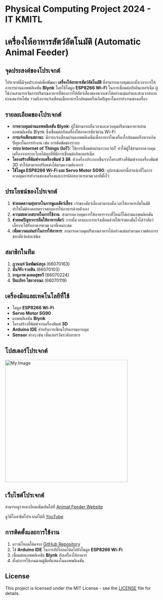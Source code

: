 # Physical Computing Project 2024 - IT KMITL
# เครื่องให้อาหารสัตว์อัตโนมัติ (Automatic Animal Feeder)

## จุดประสงค์ของโปรเจกต์

โปรเจกต์นี้มีจุดประสงค์เพื่อพัฒนา **เครื่องให้อาหารสัตว์อัตโนมัติ** ที่สามารถควบคุมและตั้งเวลาการให้อาหารผ่านแอพพลิเคชัน **Blynk** โดยใช้โมดูล **ESP8266 Wi-Fi** ในการเชื่อมต่อกับอินเทอร์เน็ต ผู้ใช้งานสามารถจัดการปริมาณอาหารที่ต้องการให้สัตว์เลี้ยงของพวกเขาได้อย่างแม่นยำและสะดวกสบายผ่านสมาร์ทโฟน รวมถึงการแจ้งเตือนเมื่ออาหารใกล้หมดหรือเกิดปัญหาในการทำงานของเครื่อง

## รายละเอียดของโปรเจกต์

- **การควบคุมผ่านแอพพลิเคชัน Blynk**: ผู้ใช้สามารถตั้งเวลาและควบคุมปริมาณอาหารผ่านแอพพลิเคชัน Blynk ซึ่งเชื่อมต่อกับเครื่องให้อาหารสัตว์ผ่าน Wi-Fi
- **การแจ้งเตือนสถานะ**: มีการแจ้งเตือนผ่านแอพพลิเคชันเมื่ออาหารในเครื่องใกล้หมดหรือหากเกิดปัญหาในการทำงาน เช่น การติดขัดของระบบ
- **ระบบ Internet of Things (IoT)**: ใช้การเชื่อมต่อผ่านระบบ IoT ทำให้ผู้ใช้สามารถควบคุมเครื่องจากระยะไกลได้ทุกที่ที่มีการเชื่อมต่ออินเทอร์เน็ต
- **โครงสร้างที่พิมพ์จากเครื่องพิมพ์ 3 มิติ**: ตัวเครื่องประกอบขึ้นจากโครงสร้างที่พิมพ์จากเครื่องพิมพ์ 3D ทำให้สามารถปรับแต่งได้ตามความต้องการ
- **ใช้โมดูล ESP8266 Wi-Fi และ Servo Motor SG90**: อุปกรณ์เหล่านี้ทำหน้าที่ในการควบคุมการทำงานของเครื่องและการปล่อยอาหารตามเวลาที่ตั้งไว้

## ประโยชน์ของโปรเจกต์

1. **ช่วยลดความยุ่งยากในการดูแลสัตว์เลี้ยง**: เจ้าของสัตว์เลี้ยงสามารถตั้งเวลาให้อาหารอัตโนมัติ ทำให้ไม่ต้องคอยตรวจสอบการให้อาหารด้วยตัวเอง
2. **ความสะดวกสบายในการใช้งาน**: สามารถควบคุมการให้อาหารจากที่ไหนก็ได้ผ่านแอพพลิเคชัน
3. **ช่วยลดปัญหาการลืมให้อาหารสัตว์**: การตั้งเวลาและการแจ้งเตือนช่วยให้เจ้าของมั่นใจได้ว่าสัตว์เลี้ยงจะได้รับอาหารตามเวลาที่เหมาะสม
4. **เพิ่มความแม่นยำในการให้อาหาร**: สามารถควบคุมปริมาณอาหารได้อย่างแม่นยำตามความต้องการของสัตว์แต่ละชนิด

## สมาชิกในทีม
1. **ภูวนนท์ นิลพัฒน์สกุล** (66070163)
2. **นันจีรัง รวยสิน** (66070103)
3. **อานุภาพ มงคลสุขทวี** (66070224)
4. **ปิยะภัทร ไชยวรรณะ** (66070119)

## เครื่องมือและเทคโนโลยีที่ใช้
- โมดูล **ESP8266 Wi-Fi**
- **Servo Motor SG90**
- แอพพลิเคชัน **Blynk**
- โครงสร้างที่พิมพ์จากเครื่องพิมพ์ **3D**
- **Arduino IDE** สำหรับการเขียนโปรแกรมควบคุม
- **Sensor** ต่างๆ เช่น เซ็นเซอร์วัดระดับอาหาร

## โปสเตอร์โปรเจกต์
<img src="https://github.com/Tanono48/Animal-feeder/blob/main/img/Poster.png" alt="My Image" width="400"/>

## เว็บไซต์โปรเจกต์
สามารถดูรายละเอียดเพิ่มเติมได้ที่ [Animal Feeder Website](https://tanono48.github.io/Animal-feeder.github.io/)

ดูวิดีโอสาธิตโปรเจกต์ได้ที่ [YouTube](https://youtu.be/59jHEVZEHtM?feature=shared)

## การติดตั้งและการใช้งาน

1. ดาวน์โหลดโค้ดจาก [GitHub Repository](https://github.com/Tanono48/Animal-feeder/blob/main/code.ino)
2. ใช้ **Arduino IDE** ในการอัปโหลดโค้ดไปยังโมดูล **ESP8266 Wi-Fi**
3. เชื่อมต่อแอพพลิเคชัน **Blynk** กับเครื่องให้อาหาร
4. ตั้งค่าการใช้งานตามคู่มือที่แสดงในแอพพลิเคชัน

## License

This project is licensed under the MIT License - see the [LICENSE](LICENSE) file for details.
